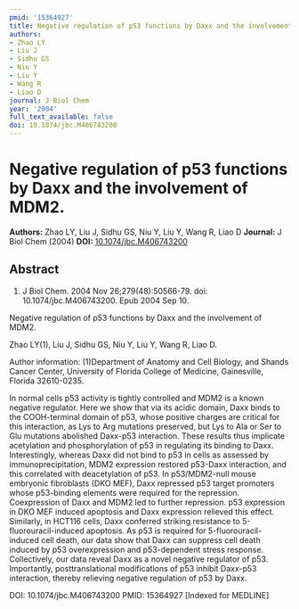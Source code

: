 ```yaml
---
pmid: '15364927'
title: Negative regulation of p53 functions by Daxx and the involvement of MDM2.
authors:
- Zhao LY
- Liu J
- Sidhu GS
- Niu Y
- Liu Y
- Wang R
- Liao D
journal: J Biol Chem
year: '2004'
full_text_available: false
doi: 10.1074/jbc.M406743200
---
```


# Negative regulation of p53 functions by Daxx and the involvement of MDM2.
**Authors:** Zhao LY, Liu J, Sidhu GS, Niu Y, Liu Y, Wang R, Liao D
**Journal:** J Biol Chem (2004)
**DOI:** [10.1074/jbc.M406743200](https://doi.org/10.1074/jbc.M406743200)

## Abstract

1. J Biol Chem. 2004 Nov 26;279(48):50566-79. doi: 10.1074/jbc.M406743200. Epub 
2004 Sep 10.

Negative regulation of p53 functions by Daxx and the involvement of MDM2.

Zhao LY(1), Liu J, Sidhu GS, Niu Y, Liu Y, Wang R, Liao D.

Author information:
(1)Department of Anatomy and Cell Biology, and Shands Cancer Center, University 
of Florida College of Medicine, Gainesville, Florida 32610-0235.

In normal cells p53 activity is tightly controlled and MDM2 is a known negative 
regulator. Here we show that via its acidic domain, Daxx binds to the 
COOH-terminal domain of p53, whose positive charges are critical for this 
interaction, as Lys to Arg mutations preserved, but Lys to Ala or Ser to Glu 
mutations abolished Daxx-p53 interaction. These results thus implicate 
acetylation and phosphorylation of p53 in regulating its binding to Daxx. 
Interestingly, whereas Daxx did not bind to p53 in cells as assessed by 
immunoprecipitation, MDM2 expression restored p53-Daxx interaction, and this 
correlated with deacetylation of p53. In p53/MDM2-null mouse embryonic 
fibroblasts (DKO MEF), Daxx repressed p53 target promoters whose p53-binding 
elements were required for the repression. Coexpression of Daxx and MDM2 led to 
further repression. p53 expression in DKO MEF induced apoptosis and Daxx 
expression relieved this effect. Similarly, in HCT116 cells, Daxx conferred 
striking resistance to 5-fluorouracil-induced apoptosis. As p53 is required for 
5-fluorouracil-induced cell death, our data show that Daxx can suppress cell 
death induced by p53 overexpression and p53-dependent stress response. 
Collectively, our data reveal Daxx as a novel negative regulator of p53. 
Importantly, posttranslational modifications of p53 inhibit Daxx-p53 
interaction, thereby relieving negative regulation of p53 by Daxx.

DOI: 10.1074/jbc.M406743200
PMID: 15364927 [Indexed for MEDLINE]
